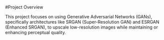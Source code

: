 #Project Overview

This project focuses on using Generative Adversarial Networks (GANs), specifically architectures like SRGAN (Super-Resolution GAN) and ESRGAN (Enhanced SRGAN), to upscale low-resolution images while maintaining or enhancing perceptual quality.

